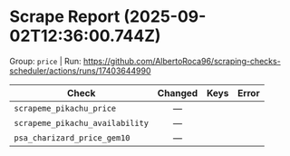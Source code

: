 # Scrape Report (2025-09-02T12:36:00.744Z)

Group: `price`  |  Run: https://github.com/AlbertoRoca96/scraping-checks-scheduler/actions/runs/17403644990

| Check | Changed | Keys | Error |
|---|:---:|:--|:--|
| `scrapeme_pikachu_price` | — |  |  |
| `scrapeme_pikachu_availability` | — |  |  |
| `psa_charizard_price_gem10` | — |  |  |
